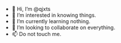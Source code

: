- 👋 Hi, I’m @qjxts
- 👀 I’m interested in knowing things.
- 🌱 I’m currently learning nothing.
- 💞️ I’m looking to collaborate on everything.
- 📫 Do not touch me.
